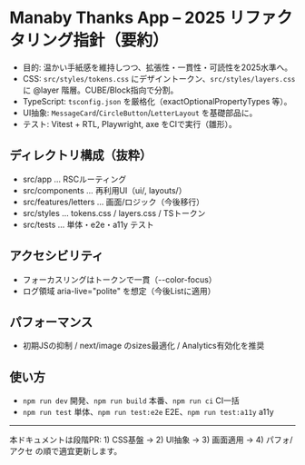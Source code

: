 # Manaby Thanks App – 2025 リファクタリング指針（要約）

- 目的: 温かい手紙感を維持しつつ、拡張性・一貫性・可読性を2025水準へ。
- CSS: `src/styles/tokens.css` にデザイントークン、`src/styles/layers.css` に @layer 階層。CUBE/Block指向で分割。
- TypeScript: `tsconfig.json` を厳格化（exactOptionalPropertyTypes 等）。
- UI抽象: `MessageCard`/`CircleButton`/`LetterLayout` を基礎部品に。
- テスト: Vitest + RTL, Playwright, axe をCIで実行（雛形）。

## ディレクトリ構成（抜粋）

- src/app … RSCルーティング
- src/components … 再利用UI（ui/, layouts/）
- src/features/letters … 画面/ロジック（今後移行）
- src/styles … tokens.css / layers.css / TSトークン
- src/tests … 単体・e2e・a11y テスト

## アクセシビリティ

- フォーカスリングはトークンで一貫（--color-focus）
- ログ領域 aria-live="polite" を想定（今後Listに適用）

## パフォーマンス

- 初期JSの抑制 / next/image のsizes最適化 / Analytics有効化を推奨

## 使い方

- `npm run dev` 開発、`npm run build` 本番、`npm run ci` CI一括
- `npm run test` 単体、`npm run test:e2e` E2E、`npm run test:a11y` a11y

---

本ドキュメントは段階PR: 1) CSS基盤 → 2) UI抽象 → 3) 画面適用 → 4) パフォ/アクセ の順で適宜更新します。
